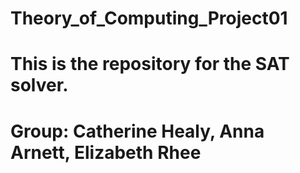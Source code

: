 # Theory_of_Computing_Project01

# This is the repository for the SAT solver.

# Group: Catherine Healy, Anna Arnett, Elizabeth Rhee